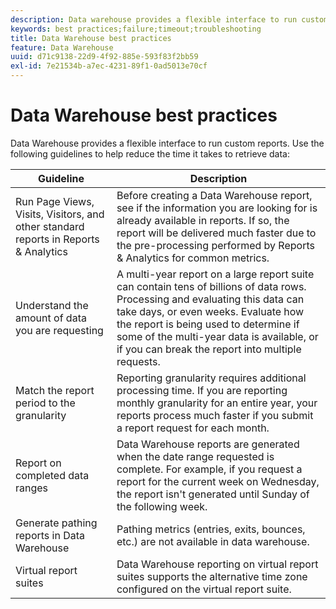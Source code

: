 ```yaml
---
description: Data warehouse provides a flexible interface to run custom reports. Following these guidelines can help reduce the time it takes to retrieve data.
keywords: best practices;failure;timeout;troubleshooting
title: Data Warehouse best practices
feature: Data Warehouse
uuid: d71c9138-22d9-4f92-885e-593f83f2bb59
exl-id: 7e21534b-a7ec-4231-89f1-0ad5013e70cf
---
```

# Data Warehouse best practices

Data Warehouse provides a flexible interface to run custom reports. Use the following guidelines to help reduce the time it takes to retrieve data:

| Guideline | Description |
|--- |--- |
|Run Page Views, Visits, Visitors, and other standard reports in Reports & Analytics|Before creating a Data Warehouse report, see if the information you are looking for is already available in reports. If so, the report will be delivered much faster due to the pre-processing performed by Reports & Analytics for common metrics.|
|Understand the amount of data you are requesting|A multi-year report on a large report suite can contain tens of billions of data rows. Processing and evaluating this data can take days, or even weeks. Evaluate how the report is being used to determine if some of the multi-year data is available, or if you can break the report into multiple requests.|
|Match the report period to the granularity|Reporting granularity requires additional processing time. If you are reporting monthly granularity for an entire year, your reports process much faster if you submit a report request for each month.|
|Report on completed data ranges|Data Warehouse reports are generated when the date range requested is complete. For example, if you request a report for the current week on Wednesday, the report isn't generated until Sunday of the following week.|
|Generate pathing reports in Data Warehouse|Pathing metrics (entries, exits, bounces, etc.) are not available in data warehouse.|
|Virtual report suites|Data Warehouse reporting on virtual report suites supports the alternative time zone configured on the virtual report suite.|
